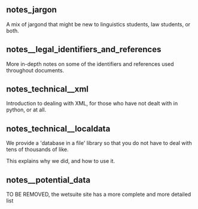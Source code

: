 ## notes_jargon

A mix of jargond that might be new to linguistics students, law students, or both.


## notes__legal_identifiers_and_references

More in-depth notes on some of the identifiers and references
used throughout documents.

## notes_technical__xml

Introduction to dealing with XML, for those who have not dealt with in python, or at all.


## notes_technical__localdata

We provide a 'database in a file' library so that you do not have to deal with tens of thousands of like.

This explains why we did, and how to use it.


## notes__potential_data

TO BE REMOVED, the wetsuite site has a more complete and more detailed list

